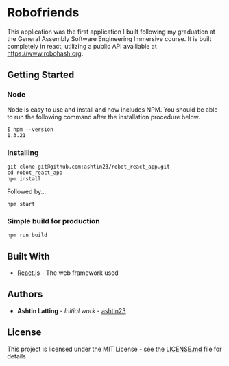 # Robofriends

This application was the first application I built following my graduation at the General Assembly Software Engineering Immersive course. It is built completely in react, utilizing a public API availiable at https://www.robohash.org. 

## Getting Started


### Node

Node is easy to use and install and now includes NPM. You should be able to run the following command after the installation procedure below. 
```
$ npm --version
1.3.21
```

### Installing

```
git clone git@github.com:ashtin23/robot_react_app.git
cd robot_react_app
npm install
```
Followed by...

```
npm start
```

### Simple build for production

```
npm run build
```

## Built With

* [React.js](https://reactjs.org/) - The web framework used


## Authors

* **Ashtin Latting** - *Initial work* - [ashtin23](https://github.com/ashtin23)


## License

This project is licensed under the MIT License - see the [LICENSE.md](LICENSE.md) file for details

